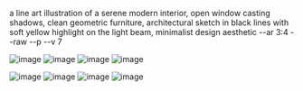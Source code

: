 a line art illustration of a serene modern interior, open window casting shadows, clean geometric furniture, 
architectural sketch in black lines with soft yellow highlight on the light beam, minimalist design aesthetic --ar 3:4 --raw --p --v 7

![image](https://github.com/user-attachments/assets/7bb97831-5a86-406a-8d7d-212ceddb3a63)
![image](https://github.com/user-attachments/assets/d15e392a-0d83-492f-ae75-c478944cdce3)
![image](https://github.com/user-attachments/assets/2727261b-6518-4b54-8284-0af8ae9e4817)
![image](https://github.com/user-attachments/assets/e989db67-f1dc-4cdd-adde-f7a9ef4ade49)

![image](https://github.com/user-attachments/assets/8fbb1ab3-d55f-4857-b17c-2759340a0453)
![image](https://github.com/user-attachments/assets/6e43b149-0ef2-4a1e-a135-9586fdd02477)
![image](https://github.com/user-attachments/assets/21f30be9-402f-4f49-be85-2ac917652894)
![image](https://github.com/user-attachments/assets/45d225b3-d40e-43f2-a3e4-c07a5953c54c)
